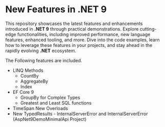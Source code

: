 # New Features in .NET 9 #

This repository showcases the latest features and enhancements introduced in **.NET 9** through practical demonstrations. Explore cutting-edge functionalities, including improved performance, new language features, enhanced tooling, and more. Dive into the code examples, learn how to leverage these features in your projects, and stay ahead in the rapidly evolving **.NET** ecosystem.

The Following features are included.

* LINQ Methods
    * CountBy
    * AggregateBy
    * Index
* EF Core 9
    * GroupBy for Complex Types
    * Greatest and Least SQL functions
* TimeSpan New Overloads
* New TypedResults - InternalServerError and InternalServerError<TValue> (AspNet9DemoMinimalApi Project)

